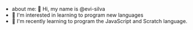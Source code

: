 - about me:
👋 Hi, my name is @evi-silva
- 👀 I'm interested in learning to program new languages
- 🌱 I'm recently learning to program the JavaScript and Scratch language.
